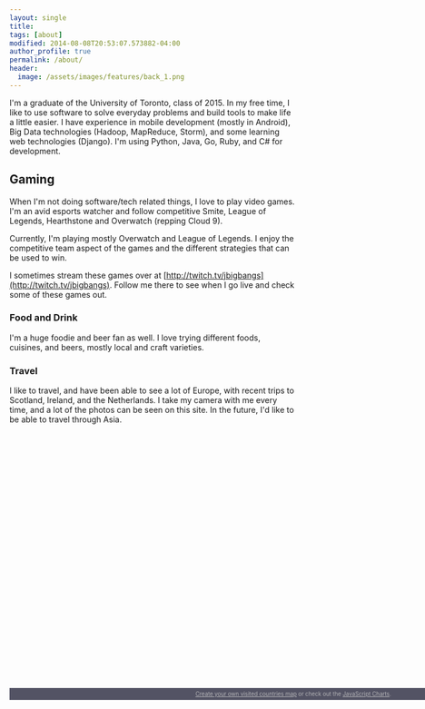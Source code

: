 ```yaml
---
layout: single
title:
tags: [about]
modified: 2014-08-08T20:53:07.573882-04:00
author_profile: true
permalink: /about/
header:
  image: /assets/images/features/back_1.png
---
```


I'm a graduate of the University of Toronto, class of 2015.  In my free time, I like to use software to solve everyday problems and build tools to make life a little easier.  I have experience in mobile development (mostly in Android), Big Data technologies (Hadoop, MapReduce, Storm), and some learning web technologies (Django).  I'm using Python, Java, Go, Ruby, and C# for development.

## Gaming
When I'm not doing software/tech related things, I love to play video games.  I'm an avid esports watcher and follow competitive Smite, League of Legends, Hearthstone and Overwatch (repping Cloud 9).  

Currently, I'm playing mostly Overwatch and League of Legends.  I enjoy the competitive team aspect of the games and the different strategies that can be used to win.

I sometimes stream these games over at [http://twitch.tv/jbigbangs](http://twitch.tv/jbigbangs).  Follow me there to see when I go live and check some of these games out.

### Food and Drink
I'm a huge foodie and beer fan as well.  I love trying different foods, cuisines, and beers, mostly local and craft varieties.


### Travel

I like to travel, and have been able to see a lot of Europe, with recent trips to Scotland, Ireland, and the Netherlands.  I take my camera with me every time, and a lot of the photos can be seen on this site.  In the future, I'd like to be able to travel through Asia.

<script src="http://cdn.amcharts.com/lib/3/ammap.js" type="text/javascript"></script>
<script src="http://cdn.amcharts.com/lib/3/maps/js/worldHigh.js" type="text/javascript"></script>
<script src="http://cdn.amcharts.com/lib/3/themes/dark.js" type="text/javascript"></script>
<div id="mapdiv" style="width: 1000px; height: 450px;"></div>
<div style="width: 1000px; font-size: 70%; padding: 5px 0; text-align: center; background-color: #535364; margin-top: 1px; color: #B4B4B7;"><a href="http://www.amcharts.com/visited_countries/" style="color: #B4B4B7;">Create your own visited countries map</a> or check out the <a href="http://www.amcharts.com/" style="color: #B4B4B7;">JavaScript Charts</a>.</div>
<script type="text/javascript">
var map = AmCharts.makeChart("mapdiv",{
type: "map",
theme: "dark",
pathToImages : "http://cdn.amcharts.com/lib/3/images/",
panEventsEnabled : true,
backgroundColor : "#535364",
backgroundAlpha : 1,
zoomControl: {
panControlEnabled : true,
zoomControlEnabled : true
},
dataProvider : {
map : "worldHigh",
getAreasFromMap : true,
areas :
[
	{
		"id": "AT",
		"showAsSelected": true
	},
	{
		"id": "BE",
		"showAsSelected": true
	},
	{
		"id": "CH",
		"showAsSelected": true
	},
	{
		"id": "DE",
		"showAsSelected": true
	},
	{
		"id": "ES",
		"showAsSelected": true
	},
	{
		"id": "FR",
		"showAsSelected": true
	},
	{
		"id": "GB",
		"showAsSelected": true
	},
	{
		"id": "IE",
		"showAsSelected": true
	},
	{
		"id": "IT",
		"showAsSelected": true
	},
	{
		"id": "LU",
		"showAsSelected": true
	},
	{
		"id": "NL",
		"showAsSelected": true
	},
	{
		"id": "VA",
		"showAsSelected": true
	},
	{
		"id": "BS",
		"showAsSelected": true
	},
	{
		"id": "CA",
		"showAsSelected": true
	},
	{
		"id": "US",
		"showAsSelected": true
	},
	{
		"id": "BB",
		"showAsSelected": true
	},
	{
		"id": "BM",
		"showAsSelected": true
	},
	{
		"id": "NZ",
		"showAsSelected": true
	},
  {
    "id": "DK",
    "showAsSelected": true
  },
  {
    "id": "SE",
    "showAsSelected": true
  }
]
},
areasSettings : {
autoZoom : true,
color : "#B4B4B7",
colorSolid : "#84ADE9",
selectedColor : "#84ADE9",
outlineColor : "#666666",
rollOverColor : "#9EC2F7",
rollOverOutlineColor : "#000000"
}
});
</script>
